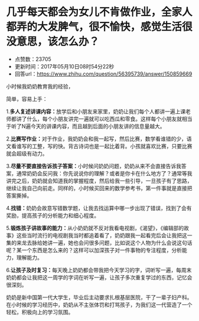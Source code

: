 # 几乎每天都会为女儿不肯做作业，全家人都弄的大发脾气，很不愉快，感觉生活很没意思，该怎么办？
- 点赞数：23705
- 更新时间：2017年05月10日08时54分22秒
- 回答url：https://www.zhihu.com/question/56395739/answer/150859669
<body>
 <p data-pid="kmGo5jE6">小时候我奶奶教育我的经验，</p>
 <p data-pid="M0A2u-aO">简单，容易上手：</p>
 <p data-pid="UU3pMQpk">1.<b>多人复述讲课内容：</b>放学后和小朋友来家里，奶奶让我们每个人都讲一遍上课老师都讲了什么，每个小朋友讲完一遍就可以吃西瓜和零食。这样每个小朋友就相当于听了N遍今天的讲课内容，而且越到后面的小朋友讲的信息量越大。</p>
 <p data-pid="ngbnU7Iy">2.<b>比赛写作业：</b>对于作业，我奶奶会和我一起写，然后比赛，数学看谁错的少，语文看谁写的工整，写的快。背古诗词也是一起比着背。小孩就喜欢比赛，只要比赛就会超级有动力。</p>
 <p data-pid="e8zVliBi">3.<b>尽量不要直接告诉孩子答案：</b>小时候问奶奶问题，奶奶从来不会直接告诉我答案，通常奶奶会反问我：你先说说你的理解？或者是你卡在什么地方了？通常等我讲完之后，奶奶就会知道我的掌握程度，然后给我一些引导，一旦孩子有了思路，继续让我自己向前走。同样的，小时候买回来的数学参考书，第一件事就是直接把答案撕掉。</p>
 <p data-pid="UNww03ku">4.<b>找错：</b>奶奶会故意写错数学题，让我去找运算中哪一步出现了错误，找到了会有奖励，提高孩子的分析能力和细心程度。</p>
 <p data-pid="7M754Gk6">5.<b>锻炼孩子讲故事的能力：</b>从小奶奶就不反对我看电视剧，《渴望》，《编辑部的故事》这些当时流行的电视剧我当时都追着看了，奶奶跟我一起看完后会让我把这一集的来龙去脉给她讲一遍，她也会问很多问题，比如说这个人物为什么会说这句话呢？某一个东西是怎么来的？这样可以加深孩子对一件事物的专注程度，分析能力，理解能力。</p>
 <p data-pid="mF_n7ltq">6.<b>让孩子及时复习：</b>每天晚上奶奶都会带我把今天学习的字，词听写一遍，每周末奶奶都会让我把这一周学的字词在听写一遍，让孩子多次重复学过的东西，记忆会很深刻。</p>
 <p data-pid="-lz9XSv2">奶奶是新中国第一代大学生，毕业后主动要求扎根基层医院，干了一辈子妇产科。在小时候的学习经历中，奶奶从不主张体罚和打骂孩子，为我们这一代营造了一个轻松，积极向上的学习氛围。</p>
</body>